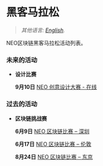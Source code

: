 # 黑客马拉松

> *其他语言: [English](README.md).*

NEO区块链黑客马拉松活动列表。<br>

### 未来的活动

- **设计比赛**

  **9月10日** [NEO 创意设计大赛 - 在线](events/9.10-NEO-创意设计大赛章程.md)

### 过去的活动

- **区块链挑战赛**

  **6月9日** [NEO 区块链比赛 – 深圳](events/6.09-NEO-Blockchain-Challenge---Shenzhen.md)

  **6月17日** [NEO 区块链比赛 – 伦敦](events/6.17-NEO-Blockchain-Challenge---London.md)

  **8月24日** [NEO 区块链比赛 – 东京](events/8.24-NEO-Blockchain-Challenge---Tokyo.md#Chinese)

